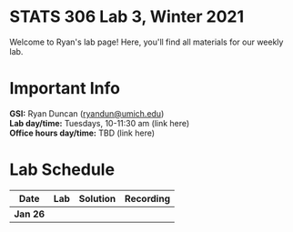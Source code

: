 # STATS 306 Lab 3, Winter 2021

Welcome to Ryan's lab page! Here, you'll find all materials for our weekly lab.

# Important Info

**GSI:** Ryan Duncan (ryandun@umich.edu)\
**Lab day/time:** Tuesdays, 10-11:30 am (link here)\
**Office hours day/time:** TBD (link here)


# Lab Schedule

Date | Lab | Solution | Recording
--- | --- | --- | ---
**Jan 26** |  |  | 

